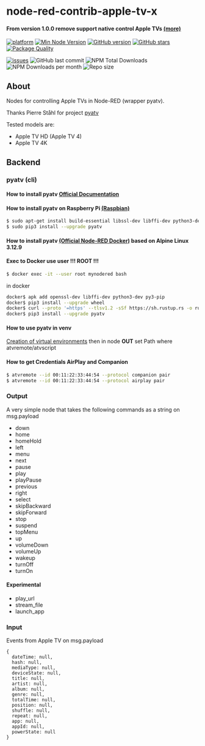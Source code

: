 
# node-red-contrib-apple-tv-x

#### From version 1.0.0 remove support native control Apple TVs [(more)](https://github.com/lukasroegner/homebridge-apple-tv-remote/issues/105)


[![platform](https://img.shields.io/badge/platform-Node--RED-red?logo=nodered)](https://nodered.org)
[![Min Node Version](https://img.shields.io/node/v/node-red-contrib-apple-tv-x.svg)](https://nodejs.org/en/)
[![GitHub version](https://img.shields.io/github/package-json/v/twocolors/node-red-contrib-apple-tv-x?logo=npm)](https://www.npmjs.com/package/node-red-contrib-apple-tv-x)
[![GitHub stars](https://img.shields.io/github/stars/twocolors/node-red-contrib-apple-tv-x)](https://github.com/twocolors/node-red-contrib-apple-tv-x/stargazers)
[![Package Quality](https://packagequality.com/shield/node-red-contrib-apple-tv-x.svg)](https://packagequality.com/#?package=node-red-contrib-apple-tv-x)

[![issues](https://img.shields.io/github/issues/twocolors/node-red-contrib-apple-tv-x?logo=github)](https://github.com/twocolors/node-red-contrib-apple-tv-x/issues)
![GitHub last commit](https://img.shields.io/github/last-commit/twocolors/node-red-contrib-apple-tv-x)
![NPM Total Downloads](https://img.shields.io/npm/dt/node-red-contrib-apple-tv-x.svg)
![NPM Downloads per month](https://img.shields.io/npm/dm/node-red-contrib-apple-tv-x)
![Repo size](https://img.shields.io/github/repo-size/twocolors/node-red-contrib-apple-tv-x)

## About

Nodes for controlling Apple TVs in Node-RED (wrapper pyatv).

Thanks Pierre Ståhl for project [pyatv](https://github.com/postlund/pyatv)

Tested models are:
* Apple TV HD (Apple TV 4)
* Apple TV 4K

## Backend

### pyatv (cli)

#### How to install pyatv [Official Documentation](https://pyatv.dev/documentation/#installing-pyatv)

#### How to install pyatv on Raspberry Pi [(Raspbian)](https://www.raspberrypi.com/software/)

```bash
$ sudo apt-get install build-essential libssl-dev libffi-dev python3-dev python3-pip python3-cryptography python3-wheel
$ sudo pip3 install --upgrade pyatv
```
#### How to install pyatv [(Official Node-RED Docker)](https://hub.docker.com/r/nodered/node-red) based on Alpine Linux 3.12.9

#### Exec to Docker use user !!! ROOT !!!

```bash
$ docker exec -it --user root mynodered bash
```

in docker

```bash
docker$ apk add openssl-dev libffi-dev python3-dev py3-pip
docker$ pip3 install --upgrade wheel
docker$ curl --proto '=https' --tlsv1.2 -sSf https://sh.rustup.rs -o rust.sh && sh rust.sh -y && rm rust.sh && source $HOME/.cargo/env
docker$ pip3 install --upgrade pyatv
```

#### How to use pyatv in venv

[Creation of virtual environments](https://docs.python.org/3/library/venv.html) then in node **OUT** set Path where atvremote/atvscript

#### How to get Credentials AirPlay and Companion

```bash
$ atvremote --id 00:11:22:33:44:54 --protocol companion pair
$ atvremote --id 00:11:22:33:44:54 --protocol airplay pair
```

### Output
A very simple node that takes the following commands as a string on msg.payload

-   down
-   home
-   homeHold
-   left
-   menu
-   next
-   pause
-   play
-   playPause
-   previous
-   right
-   select
-   skipBackward
-   skipForward
-   stop
-   suspend
-   topMenu
-   up
-   volumeDown
-   volumeUp
-   wakeup
-   turnOff
-   turnOn

#### Experimental

-   play_url
-   stream_file
-   launch_app

### Input
Events from Apple TV on msg.payload
```
{
  dateTime: null,
  hash: null,
  mediaType: null,
  deviceState: null,
  title: null,
  artist: null,
  album: null,
  genre: null,
  totalTime: null,
  position: null,
  shuffle: null,
  repeat: null,
  app: null,
  appId: null,
  powerState: null
}
```
